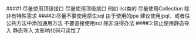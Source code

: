 ####1:尽量使用顶级接口
尽量使用顶级接口 例如 list类的 尽量使用Collection  除非有特殊需求 
####2:尽量不要使用原生sql
由于使用的jpa 建议使用jpql、或者往公共方法中添加通用方法 不要直接使用sql 除非没得办法
####3:禁止使用静态导入 
静态导入 太影响代码可读性了  
